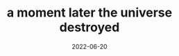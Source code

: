 ---
title: "a moment later the universe destroyed"
date: 2022-06-20
related:
  - "Shit, the monkey’s gone self-aware!"
  - Timeline of the far future - Wikipedia
tags:
  - Universe
  - fragment
---